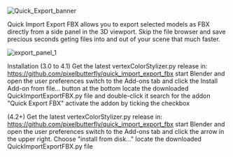 
![Quick_Export_banner](https://github.com/user-attachments/assets/19a0314b-b733-4d5c-9ead-c3fb5b42f464)

Quick Import Export FBX allows you to export selected models as FBX directly from a side panel in the 3D viewport.
Skip the file browser and save precious seconds geting files into and out of your scene that much faster.


![export_panel_1](https://github.com/user-attachments/assets/63fe1e3c-49f5-4e9e-abd3-0e0338904097)

Installation
(3.0 to 4.1)
	Get the latest vertexColorStylizer.py release in:  https://github.com/pixelbutterfly/quick_import_export_fbx
 	start Blender and open the user preferences
  	switch to the Add-ons tab and click the Install Add-on from file... button at the bottom
   	locate the downloaded QuickImportExportFBX.py file and double-click it
    	search for the addon "Quick Export FBX"
     	activate the addon by ticking the checkbox
	
 (4.2+)
	Get the latest vertexColorStylizer.py release in:  https://github.com/pixelbutterfly/quick_import_export_fbx
 	start Blender and open the user preferences
 	switch to the Add-ons tab and click the arrow in the upper right. Choose "install from disk…"
 	locate the downloaded QuickImportExportFBX.py file
